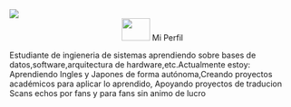 <!----------Presentation---------------->
<div align="future">
  <img src="./assets/gifs/social-networks/central-network.gif" />
</div>
<div align="center">
    <img width="50" height="40" src="./assets/gifs/spheres/earth.gif" /> Mi Perfil  
</div>

<div align="left">

Estudiante de ingieneria de sistemas  aprendiendo  sobre bases de datos,software,arquitectura de hardware,etc.Actualmente estoy: Aprendiendo Ingles y Japones  de forma autónoma,Creando proyectos  académicos para aplicar lo aprendido, Apoyando  proyectos de traducion Scans  echos  por fans y para fans  sin animo de lucro
</div>
